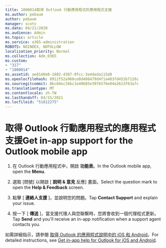 ```yaml
---
title: 1800014取得 Outlook 行動應用程式的應用程式支援
ms.author: pebaum
author: pebaum
manager: scotv
ms.date: 04/21/2020
ms.audience: Admin
ms.topic: article
ms.service: o365-administration
ROBOTS: NOINDEX, NOFOLLOW
localization_priority: Normal
ms.collection: Adm_O365
ms.custom:
- "317"
- "1800014"
ms.assetid: ae8140e0-1802-4387-9fcc-3e4deda115d8
ms.openlocfilehash: 8912f52a968ce0d406479d4f1a403fd452b7126c
ms.sourcegitcommit: 8bc60ec34bc1e40685e3976576e04a2623f63a7c
ms.translationtype: MT
ms.contentlocale: zh-TW
ms.lasthandoff: 04/15/2021
ms.locfileid: "51812275"
---
```

# <a name="get-in-app-support-for-the-outlook-mobile-app"></a><span data-ttu-id="9cd9d-102">取得 Outlook 行動應用程式的應用程式支援</span><span class="sxs-lookup"><span data-stu-id="9cd9d-102">Get in-app support for the Outlook mobile app</span></span>

1. <span data-ttu-id="9cd9d-103">在 Outlook 行動應用程式中，開啟 **功能表**。</span><span class="sxs-lookup"><span data-stu-id="9cd9d-103">In the Outlook mobile app, open the **Menu**.</span></span>

2. <span data-ttu-id="9cd9d-104">選取 [問號] 以開啟 [ **說明 &amp; 意見** 反應] 畫面。</span><span class="sxs-lookup"><span data-stu-id="9cd9d-104">Select the question mark to open the **Help &amp; Feedback** screen.</span></span>

3. <span data-ttu-id="9cd9d-105">點擊 [ **連絡人支援** ]，並說明您的問題。</span><span class="sxs-lookup"><span data-stu-id="9cd9d-105">Tap **Contact Support** and explain your issue.</span></span>

4. <span data-ttu-id="9cd9d-106">按一下 [ **傳送** ]，當支援代理人與您聯繫時，您將會收到一個代理程式更新。</span><span class="sxs-lookup"><span data-stu-id="9cd9d-106">Tap **Send** and you'll receive an in-app notification when a support agent contacts you.</span></span>

<span data-ttu-id="9cd9d-107">如需詳細指示，請參閱 [取得 Outlook 的應用程式說明中的 iOS 和 Android](https://support.office.com/article/218a22d1-9fa5-4889-b689-de1c63493243.aspx#ID0EAABAAA=Contact_Support)。</span><span class="sxs-lookup"><span data-stu-id="9cd9d-107">For detailed instructions, see [Get in-app help for Outlook for iOS and Android](https://support.office.com/article/218a22d1-9fa5-4889-b689-de1c63493243.aspx#ID0EAABAAA=Contact_Support).</span></span>
